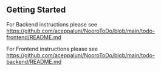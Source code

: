 
## Getting Started
For Backend instructions please see https://github.com/aceppaluni/NooroToDo/blob/main/todo-frontend/README.md


For Frontend instructions please see https://github.com/aceppaluni/NooroToDo/blob/main/todo-backend/README.md
